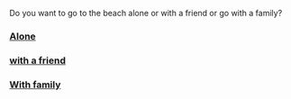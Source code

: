 Do you want to go to the beach alone or with a friend or go with a family?
### [Alone](beach/alone.md)
### [with a friend](beach/with-friend.md)
### [With family](beach/with-family.md)
